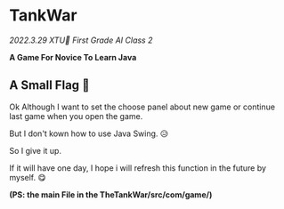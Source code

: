 # TankWar

*2022.3.29 XTU🏫 First Grade AI Class 2*

**A Game For Novice To Learn Java**

## A Small Flag 🚩

Ok Although I want to set the choose panel about new game or ‍continue last game when you open the game.

But I don't kown how to use Java Swing. 😥

So I give it up.

If it will have one day, I hope i will refresh this function in the future by myself. 😋

**(PS: the main File in the TheTankWar/src/com/game/)**
